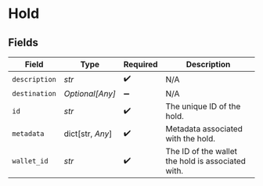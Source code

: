 # Hold


## Fields

| Field                                             | Type                                              | Required                                          | Description                                       |
| ------------------------------------------------- | ------------------------------------------------- | ------------------------------------------------- | ------------------------------------------------- |
| `description`                                     | *str*                                             | :heavy_check_mark:                                | N/A                                               |
| `destination`                                     | *Optional[Any]*                                   | :heavy_minus_sign:                                | N/A                                               |
| `id`                                              | *str*                                             | :heavy_check_mark:                                | The unique ID of the hold.                        |
| `metadata`                                        | dict[str, *Any*]                                  | :heavy_check_mark:                                | Metadata associated with the hold.                |
| `wallet_id`                                       | *str*                                             | :heavy_check_mark:                                | The ID of the wallet the hold is associated with. |